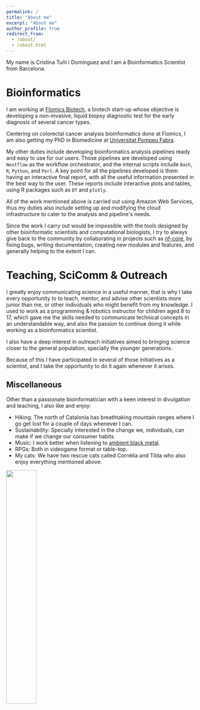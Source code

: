 ```yaml
---
permalink: /
title: "About me"
excerpt: "About me"
author_profile: true
redirect_from: 
  - /about/
  - /about.html
---
```


My name is Cristina Tuñí i Domínguez and I am a Bioinformatics Scientist from Barcelona.

Bioinformatics
======
I am working at [Flomics Biotech](www.flomics.com), a biotech start-up whose objective is developing a non-invasive, liquid biopsy diagnostic test for the early diagnosis of several cancer types. 

Centering on colorectal cancer analysis bioinformatics done at Flomics, I am also getting my PhD in Biomedicine at [Universitat Pompeu Fabra](https://www.upf.edu/web/phd-biomedicine/presentation).

My other duties include developing bioinformatics analysis pipelines ready and easy to use for our users. Those pipelines are developed using `Nextflow` as the workflow orchestrator, and the internal scripts include `Bash`, `R`, `Python`, and `Perl`. A key point for all the pipelines developed is them having an interactive final report, with all the useful information presented in the best way to the user. These reports include interactive plots and tables, using R packages such as `DT` and `plotly`.

All of the work mentioned above is carried out using Amazon Web Services, thus my duties also include setting up and modifying the cloud infrastructure to cater to the analysis and pipeline's needs.

Since the work I carry out would be impossible with the tools designed by other bioinformatic scientists and computational biologists, I try to always give back to the community by collaborating in projects such as [nf-core](https://nf-co.re/), by fixing bugs, writing documentation, creating new modules and features, and generally helping to the extent I can.

Teaching, SciComm & Outreach
======
I greatly enjoy communicating science in a useful manner, that is why I take every opportunity to to teach, mentor, and advise other scientists more junior than me, or other individuals who might benefit from my knowledge. I used to work as a programming & robotics instructor for children aged 8 to 17, which gave me the skills needed to communicate technical concepts in an understandable way, and also the passion to continue doing it while working as a bioinformatics scientist.

I also have a deep interest in outreach initiatives aimed to bringing science closer to the general population, specially the younger generations.

Because of this I have participated in several of those initiatives as a scientist, and I take the opportunity to do it again whenever it arises. 

Miscellaneous
------
Other than a passionate bioinformatician with a keen interest in divulgation and teaching, I also like and enjoy:
* Hiking: The north of Catalonia has breathtaking mountain ranges where I go get lost for a couple of days whenever I can.
* Sustainability: Specially interested in the change we, individuals, can make if we change our consumer habits.
* Music: I work better when listening to [ambient black metal](https://open.spotify.com/playlist/4LZLdTHDi8OD5yNtM74d5j?si=406bf3a9d8e84430).
* RPGs: Both in videogame format or table-top.
* My cats: We have two rescue cats called Cornèlia and Tilda who also enjoy everything mentioned above.

<img src="/images/cornitildi.jpg"  width="40%">


